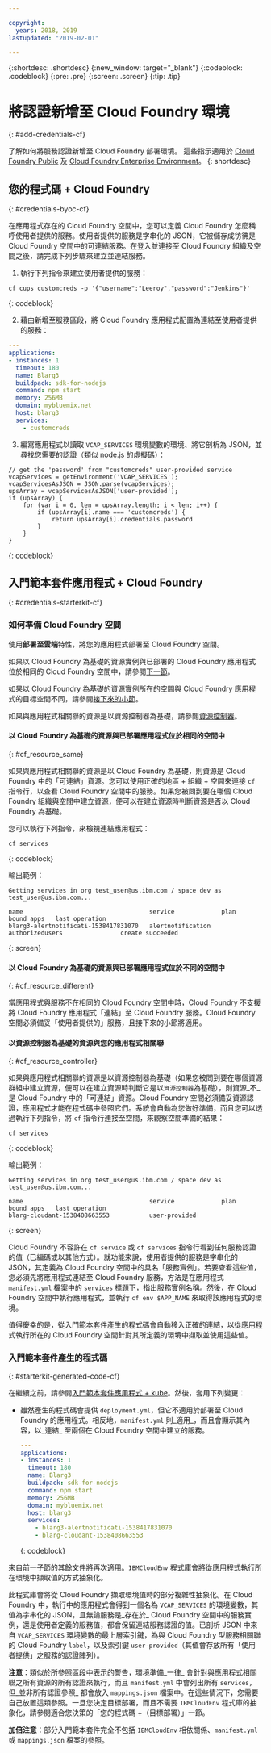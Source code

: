 ```yaml
---

copyright:
  years: 2018, 2019
lastupdated: "2019-02-01"

---
```


{:shortdesc: .shortdesc}
{:new_window: target="_blank"}
{:codeblock: .codeblock}
{:pre: .pre}
{:screen: .screen}
{:tip: .tip}

# 將認證新增至 Cloud Foundry 環境
{: #add-credentials-cf}

了解如何將服務認證新增至 Cloud Foundry 部署環境。
這些指示適用於 [Cloud Foundry Public](/docs/cloud-foundry-public/about-cf.html#about-cf) 及 [Cloud Foundry Enterprise Environment](/docs/cloud-foundry-public/cfee.html#cfee)。
{: shortdesc}

## 您的程式碼 + Cloud Foundry
{: #credentials-byoc-cf}

在應用程式存在的 Cloud Foundry 空間中，您可以定義 Cloud Foundry 怎麼稱呼使用者提供的服務。使用者提供的服務是字串化的 JSON，它被儲存成彷彿是 Cloud Foundry 空間中的可連結服務。在登入並連接至 Cloud Foundry 組織及空間之後，請完成下列步驟來建立並連結服務。

1. 執行下列指令來建立使用者提供的服務：
  ```console
  cf cups customcreds -p '{"username":"Leeroy","password":"Jenkins"}'
  ```
  {: codeblock}

2. 藉由新增至服務區段，將 Cloud Foundry 應用程式配置為連結至使用者提供的服務：
  ```yaml
  ---
  applications:
  - instances: 1
    timeout: 180
    name: Blarg3
    buildpack: sdk-for-nodejs
    command: npm start
    memory: 256MB
    domain: mybluemix.net
    host: blarg3
    services:
      - customcreds
  ```

3. 編寫應用程式以讀取 `VCAP_SERVICES` 環境變數的環境、將它剖析為 JSON，並尋找您需要的認證（類似 node.js 的虛擬碼）：
  ```
  // get the 'password' from "customcreds" user-provided service
  vcapServices = getEnvironment('VCAP_SERVICES');
  vcapServicesAsJSON = JSON.parse(vcapServices);
  upsArray = vcapServicesAsJSON['user-provided'];
  if (upsArray) {
      for (var i = 0, len = upsArray.length; i < len; i++) {
          if (upsArray[i].name === 'customcreds') {
              return upsArray[i].credentials.password
          }
      }
  }
  ```
{: codeblock}


## 入門範本套件應用程式 + Cloud Foundry
{: #credentials-starterkit-cf}

### 如何準備 Cloud Foundry 空間

使用**部署至雲端**特性，將您的應用程式部署至 Cloud Foundry 空間。

如果以 Cloud Foundry 為基礎的資源實例與已部署的 Cloud Foundry 應用程式位於相同的 Cloud Foundry 空間中，請參閱[下一節](/docs/apps/creds_cf.html#cf_resource_same)。

如果以 Cloud Foundry 為基礎的資源實例所在的空間與 Cloud Foundry 應用程式的目標空間不同，請參閱[接下來的小節](/docs/apps/creds_cf.html#cf_resource_different)。

如果與應用程式相關聯的資源是以資源控制器為基礎，請參閱[資源控制器](/docs/apps/creds_cf.html#cf_resource_controller)。

#### 以 Cloud Foundry 為基礎的資源與已部署應用程式位於相同的空間中
{: #cf_resource_same}

如果與應用程式相關聯的資源是以 Cloud Foundry 為基礎，則資源是 Cloud Foundry 中的「可連結」資源。您可以使用正確的地區 + 組織 + 空間來連接 `cf` 指令行，以查看 Cloud Foundry 空間中的服務。如果您被問到要在哪個 Cloud Foundry 組織與空間中建立資源，便可以在建立資源時判斷資源是否以 Cloud Foundry 為基礎。

您可以執行下列指令，來檢視連結應用程式：
```console
cf services
```
{: codeblock}

輸出範例：
```
Getting services in org test_user@us.ibm.com / space dev as test_user@us.ibm.com...

name                                   service             plan              bound apps   last operation
blarg3-alertnotificati-1538417831070   alertnotification   authorizedusers                create succeeded
```
{: screen}

#### 以 Cloud Foundry 為基礎的資源與已部署應用程式位於不同的空間中
{: #cf_resource_different}

當應用程式與服務不在相同的 Cloud Foundry 空間中時，Cloud Foundry 不支援將 Cloud Foundry 應用程式「連結」至 Cloud Foundry 服務。Cloud Foundry 空間必須備妥「使用者提供的」服務，且接下來的小節將適用。

#### 以資源控制器為基礎的資源與您的應用程式相關聯
{: #cf_resource_controller}

如果與應用程式相關聯的資源是以資源控制器為基礎（如果您被問到要在哪個資源群組中建立資源，便可以在建立資源時判斷它是以`資源控制器`為基礎），則資源_不_ 是 Cloud Foundry 中的「可連結」資源。Cloud Foundry 空間必須備妥資源認證，應用程式才能在程式碼中參照它們。系統會自動為您做好準備，而且您可以透過執行下列指令，將 `cf` 指令行連接至空間，來觀察空間準備的結果：
```console
cf services
```
{: codeblock}

輸出範例：
```
Getting services in org test_user@us.ibm.com / space dev as test_user@us.ibm.com...

name                                   service             plan              bound apps   last operation
blarg-cloudant-1538408663553           user-provided
```
{: screen}

Cloud Foundry 不容許在 `cf service` 或 `cf services` 指令行看到任何服務認證的值（已編碼或以其他方式）。就功能來說，使用者提供的服務是字串化的 JSON，其定義為 Cloud Foundry 空間中的具名「服務實例」。若要查看這些值，您必須先將應用程式連結至 Cloud Foundry 服務，方法是在應用程式 `manifest.yml` 檔案中的 `services` 標題下，指出服務實例名稱。然後，在 Cloud Foundry 空間中執行應用程式，並執行 `cf env $APP_NAME` 來取得該應用程式的環境。

值得慶幸的是，從入門範本套件產生的程式碼會自動移入正確的連結，以從應用程式執行所在的 Cloud Foundry 空間針對其所定義的環境中擷取並使用這些值。

### 入門範本套件產生的程式碼
{: #starterkit-generated-code-cf}

在繼續之前，請參閱[入門範本套件應用程式 + kube](/docs/apps/creds_kube.html#credentials-starterkit-kube-gencode)。然後，套用下列變更：

* 雖然產生的程式碼會提供 `deployment.yml`，但它不適用於部署至 Cloud Foundry 的應用程式。相反地，`manifest.yml` 則_適用_，而且會顯示其內容，以_連結_ 至兩個在 Cloud Foundry 空間中建立的服務。
  ```yaml
  ---
  applications:
  - instances: 1
    timeout: 180
    name: Blarg3
    buildpack: sdk-for-nodejs
    command: npm start
    memory: 256MB
    domain: mybluemix.net
    host: blarg3
    services:
      - blarg3-alertnotificati-1538417831070
      - blarg-cloudant-1538408663553
  ```
  {: codeblock}

來自前一子節的其餘文件將再次適用。`IBMCloudEnv` 程式庫會將從應用程式執行所在環境中擷取值的方式抽象化。

此程式庫會將從 Cloud Foundry 擷取環境值時的部分複雜性抽象化。在 Cloud Foundry 中，執行中的應用程式會得到一個名為 `VCAP_SERVICES` 的環境變數，其值為字串化的 JSON，且無論服務是_存在於_ Cloud Foundry 空間中的服務實例，還是使用者定義的服務值，都會保留連結服務認證的值。已剖析 JSON 中來自 `VCAP_SERVICES` 環境變數的最上層索引鍵，為與 Cloud Foundry 型服務相關聯的 Cloud Foundry `label`，以及索引鍵 `user-provided`（其值會存放所有「使用者提供」之服務的認證陣列）。

**注意**：類似於所參照區段中表示的警告，環境準備_一律_ 會針對與應用程式相關聯之所有資源的所有認證來執行，而且 `manifest.yml` 中會列出所有 `services`，但_並非所有認證參照_ 都會放入 `mappings.json` 檔案中。在這些情況下，您需要自己放置這類參照。一旦您決定目標部署，而且不需要 `IBMCloudEnv` 程式庫的抽象化，請參閱適合您決策的「您的程式碼 +（目標部署）」一節。

**加倍注意**：部分入門範本套件完全不包括 `IBMCloudEnv` 相依關係、`manifest.yml` 或 `mappings.json` 檔案的參照。
